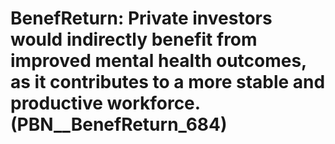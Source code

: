 # BenefReturn: __Private investors would indirectly benefit from improved mental health outcomes, as it contributes to a more stable and productive workforce.__ (PBN__BenefReturn_684)

